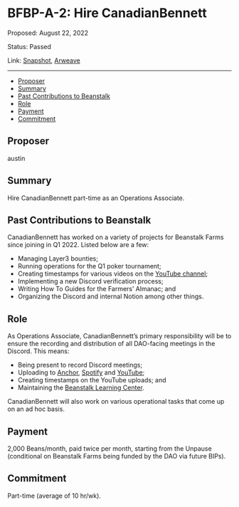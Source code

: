 # BFBP-A-2: Hire CanadianBennett

Proposed: August 22, 2022

Status: Passed

Link: [Snapshot](https://snapshot.org/#/beanstalkfarmsbudget.eth/proposal/0x5873dc652ee9e8d45e91f2c4cd37e2d35b3993190e1a61c5d9f24099a6acf1ee), [Arweave](https://arweave.net/25eAjfgosOYTmbaM75iyc80ALKuxrbkFZ_70k3p0hOE)

---

- [Proposer](#proposer)
- [Summary](#summary)
- [Past Contributions to Beanstalk](#past-contributions-to-beanstalk)
- [Role](#role)
- [Payment](#payment)
- [Commitment](#commitment)

## Proposer

austin

## Summary

Hire CanadianBennett part-time as an Operations Associate.

## Past Contributions to Beanstalk

CanadianBennett has worked on a variety of projects for Beanstalk Farms since joining in Q1 2022. Listed below are a few:
* Managing Layer3 bounties;
* Running operations for the Q1 poker tournament;
* Creating timestamps for various videos on the [YouTube channel](https://www.youtube.com/c/BeanstalkFarms/videos);
* Implementing a new Discord verification process;
* Writing How To Guides for the Farmers’ Almanac; and
* Organizing the Discord and internal Notion among other things.

## Role

As Operations Associate, CanadianBennett’s primary responsibility will be to ensure the recording and distribution of all DAO-facing meetings in the Discord. This means:
* Being present to record Discord meetings;
* Uploading to [Anchor](https://anchor.fm/beanstalk-farms), [Spotify](https://open.spotify.com/show/70lfZOSaqWjhTFujgkhVOu) and [YouTube](https://www.youtube.com/c/BeanstalkFarms/videos);
* Creating timestamps on the YouTube uploads; and
* Maintaining the [Beanstalk Learning Center](https://bean.money/learning-center).

CanadianBennett will also work on various operational tasks that come up on an ad hoc basis.

## Payment

2,000 Beans/month, paid twice per month, starting from the Unpause (conditional on Beanstalk Farms being funded by the DAO via future BIPs).

## Commitment

Part-time (average of 10 hr/wk).
